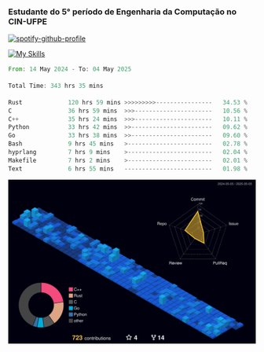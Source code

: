 
### Estudante do 5° período de Engenharia da Computação no CIN-UFPE

[![spotify-github-profile](https://spotify-github-profile.kittinanx.com/api/view?uid=21nggge2ld354asa4l3xoze2q&cover_image=true&theme=novatorem&show_offline=false&background_color=000000&interchange=true&bar_color=53b14f&bar_color_cover=true)](https://github.com/kittinan/spotify-github-profile)


[![My Skills](https://skillicons.dev/icons?i=c,cpp,rust,py,java,neovim&theme=dark)](https://skillicons.dev)

<!--START_SECTION:waka-->

```rust
From: 14 May 2024 - To: 04 May 2025

Total Time: 343 hrs 35 mins

Rust             120 hrs 59 mins >>>>>>>>>----------------   34.53 %
C                36 hrs 59 mins  >>>----------------------   10.56 %
C++              35 hrs 24 mins  >>>----------------------   10.11 %
Python           33 hrs 42 mins  >>-----------------------   09.62 %
Go               33 hrs 38 mins  >>-----------------------   09.60 %
Bash             9 hrs 45 mins   >------------------------   02.78 %
hyprlang         7 hrs 9 mins    >------------------------   02.04 %
Makefile         7 hrs 2 mins    >------------------------   02.01 %
Text             6 hrs 55 mins   -------------------------   01.98 %
```

<!--END_SECTION:waka-->

![](./profile-3d-contrib/profile-night-view.svg)
